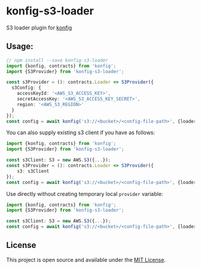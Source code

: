# konfig-s3-loader
S3 loader plugin for [konfig](https://github.com/freakynit/konfig)

## Usage:
```typescript
// npm install --save konfig-s3-loader
import {konfig, contracts} from 'konfig';
import {S3Provider} from 'konfig-s3-loader';

const s3Provider = (): contracts.Loader => S3Provider({
  s3Config: {
    accessKeyId: '<AWS_S3_ACCESS_KEY>',
    secretAccessKey: '<AWS_S3_ACCESS_KEY_SECRET>',
    region: '<AWS_S3_REGION>'
  }
});
const config = await konfig('s3://<bucket>/<config-file-path>', {loader: s3Provider});
```

You can also supply existing s3 client if you have as follows:
```typescript
import {konfig, contracts} from 'konfig';
import {S3Provider} from 'konfig-s3-loader';

const s3Client: S3 = new AWS.S3({...});
const s3Provider = (): contracts.Loader => S3Provider({
    s3: s3Client
});
const config = await konfig('s3://<bucket>/<config-file-path>', {loader: s3Provider});
```

Use directly without creating temporary local `provider` variable:
```typescript
import {konfig, contracts} from 'konfig';
import {S3Provider} from 'konfig-s3-loader';

const s3Client: S3 = new AWS.S3({...});
const config = await konfig('s3://<bucket>/<config-file-path>', {loader: S3Provider({s3: s3Client})});
```

## License

This project is open source and available under the [MIT License](LICENSE).
